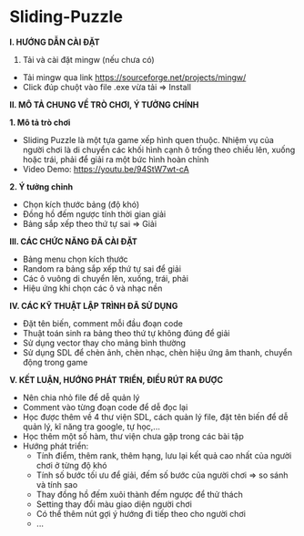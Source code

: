 # Sliding-Puzzle
**I. HƯỚNG DẪN CÀI ĐẶT**
1. Tải và cài đặt mingw (nếu chưa có)
- Tải mingw qua link https://sourceforge.net/projects/mingw/
- Click đúp chuột vào file .exe vừa tải => Install


**II. MÔ TẢ CHUNG VỀ TRÒ CHƠI, Ý TƯỞNG CHÍNH**

**1. Mô tả trò chơi**
- Sliding Puzzle là một tựa game xếp hình quen thuộc. Nhiệm vụ của người chơi là di chuyển các khối hình cạnh ô trống theo chiều lên, xuống hoặc trái, phải để giải ra một bức hình hoàn chỉnh
- Video Demo: https://youtu.be/94StW7wt-cA

**2. Ý tưởng chỉnh**
- Chọn kích thước bảng (độ khó)
- Đồng hồ đếm ngược tính thời gian giải
- Bảng sắp xếp theo thứ tự sai => Giải


**III. CÁC CHỨC NĂNG ĐÃ CÀI ĐẶT**
- Bảng menu chọn kích thước
- Random ra bảng sắp xếp thứ tự sai để giải
- Các ô vuông di chuyển lên, xuống, trái, phải
- Hiệu ứng khi chọn các ô và nhạc nền


**IV. CÁC KỸ THUẬT LẬP TRÌNH ĐÃ SỬ DỤNG**
- Đặt tên biến, comment mỗi đầu đoạn code
- Thuật toán sinh ra bảng theo thứ tự không đúng để giải
- Sử dụng vector thay cho mảng bình thường
- Sử dụng SDL để chèn ảnh, chèn nhạc, chèn hiệu ứng âm thanh, chuyển động trong game


**V. KẾT LUẬN, HƯỚNG PHÁT TRIỂN, ĐIỀU RÚT RA ĐƯỢC**
- Nên chia nhỏ file để dễ quản lý
- Comment vào từng đoạn code để dễ đọc lại
- Học được thêm về 4 thư viện SDL, cách quản lý file, đặt tên biến để dễ quản lý, kĩ năng tra google, tự học,...
- Học thêm một số hàm, thư viện chưa gặp trong các bài tập
- Hướng phát triển:
  + Tính điểm, thêm rank, thêm hạng, lưu lại kết quả cao nhất của người chơi ở từng độ khó
  + Tính số bước tối ưu để giải, đếm số bước của người chơi => so sánh và tính sao
  + Thay đồng hồ đếm xuôi thành đếm ngược để thử thách
  + Setting thay đổi màu giao diện người chơi
  + Có thể thêm nút gợi ý hướng đi tiếp theo cho người chơi
  + ...
